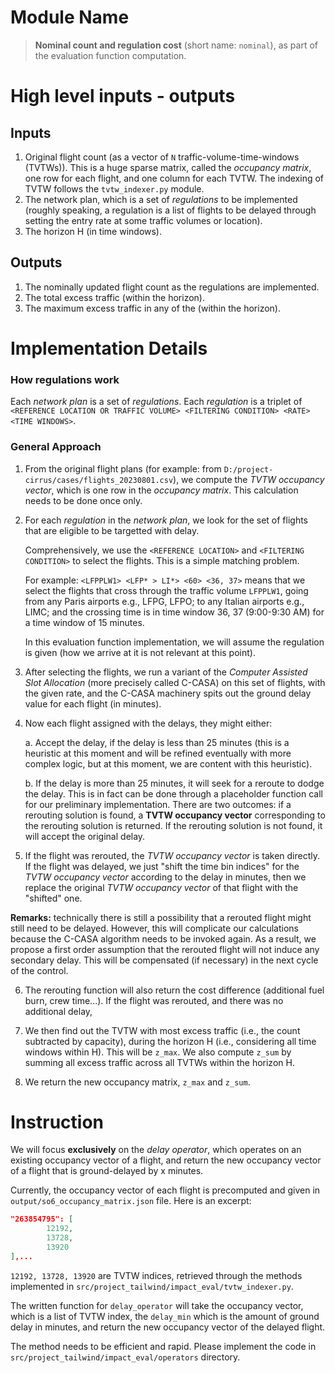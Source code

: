 # Module Name
> **Nominal count and regulation cost** (short name: `nominal`), as part of the evaluation function computation.

# High level inputs - outputs
## Inputs
1. Original flight count (as a vector of `N` traffic-volume-time-windows (TVTWs)). This is a huge sparse matrix, called the *occupancy matrix*, one row for each flight, and one column for each TVTW. The indexing of TVTW follows the `tvtw_indexer.py` module.
2. The network plan, which is a set of *regulations* to be implemented (roughly speaking, a regulation is a list of flights to be delayed through setting the entry rate at some traffic volumes or location).
3. The horizon H (in time windows).

## Outputs
1. The nominally updated flight count as the regulations are implemented.
2. The total excess traffic (within the horizon).
3. The maximum excess traffic in any of the (within the horizon).

# Implementation Details
### How regulations work
Each *network plan* is a set of *regulations*. Each *regulation* is a triplet of `<REFERENCE LOCATION OR TRAFFIC VOLUME> <FILTERING CONDITION> <RATE> <TIME WINDOWS>`. 

### General Approach
1. From the original flight plans (for example: from `D:/project-cirrus/cases/flights_20230801.csv`), we compute the *TVTW occupancy vector*, which is one row in the *occupancy matrix*. This calculation needs to be done once only.

2. For each *regulation* in the *network plan*, we look for the set of flights that are eligible to be targetted with delay.

    Comprehensively, we use the `<REFERENCE LOCATION>` and `<FILTERING CONDITION>` to select the flights. This is a simple matching problem. 

    For example: `<LFPPLW1> <LFP* > LI*> <60> <36, 37>` means that we select the flights that cross through the traffic volume `LFPPLW1`, going from any Paris airports e.g., LFPG, LFPO; to any Italian airports e.g., LIMC; and the crossing time is in time window 36, 37 (9:00-9:30 AM) for a time window of 15 minutes. 

    In this evaluation function implementation, we will assume the regulation is given (how we arrive at it is not relevant at this point).

3. After selecting the flights, we run a variant of the *Computer Assisted Slot Allocation* (more precisely called C-CASA) on this set of flights, with the given rate, and the C-CASA machinery spits out the ground delay value for each flight (in minutes).

4. Now each flight assigned with the delays, they might either:

    a. Accept the delay, if the delay is less than 25 minutes (this is a heuristic at this moment and will be refined eventually with more complex logic, but at this moment, we are content with this heuristic).

    b. If the delay is more than 25 minutes, it will seek for a reroute to dodge the delay. This is in fact can be done through a placeholder function call for our preliminary implementation. There are two outcomes: if a rerouting solution is found, a **TVTW occupancy vector** corresponding to the rerouting solution is returned. If the rerouting solution is not found, it will accept the original delay.

5. If the flight was rerouted, the *TVTW occupancy vector* is taken directly. If the flight was delayed, we just "shift the time bin indices" for the *TVTW occupancy vector* according to the delay in minutes, then we replace the original *TVTW occupancy vector* of that flight with the "shifted" one.

**Remarks:** technically there is still a possibility that a rerouted flight might still need to be delayed. However, this will complicate our calculations because the C-CASA algorithm needs to be invoked again. As a result, we propose a first order assumption that the rerouted flight will not induce any secondary delay. This will be compensated (if necessary) in the next cycle of the control.

6. The rerouting function will also return the cost difference (additional fuel burn, crew time...). If the flight was rerouted, and there was no additional delay, 

6. We then find out the TVTW with most excess traffic (i.e., the count subtracted by capacity), during the horizon H (i.e., considering all time windows within H). This will be `z_max`. We also compute `z_sum` by summing all excess traffic across all TVTWs within the horizon H.

7. We return the new occupancy matrix, `z_max` and `z_sum`.

# Instruction
We will focus **exclusively** on the *delay operator*, which operates on an existing occupancy vector of a flight, and return the new occupancy vector of a flight that is ground-delayed by x minutes.

Currently, the occupancy vector of each flight is precomputed and given in `output/so6_occupancy_matrix.json` file. Here is an excerpt:
```json
"263854795": [
        12192,
        13728,
        13920
],...
```

`12192, 13728, 13920` are TVTW indices, retrieved through the methods implemented in `src/project_tailwind/impact_eval/tvtw_indexer.py`. 

The written function for `delay_operator` will take the occupancy vector, which is a list of TVTW index, the `delay_min` which is the amount of ground delay in minutes, and return the new occupancy vector of the delayed flight.

The method needs to be efficient and rapid. Please implement the code in `src/project_tailwind/impact_eval/operators` directory.